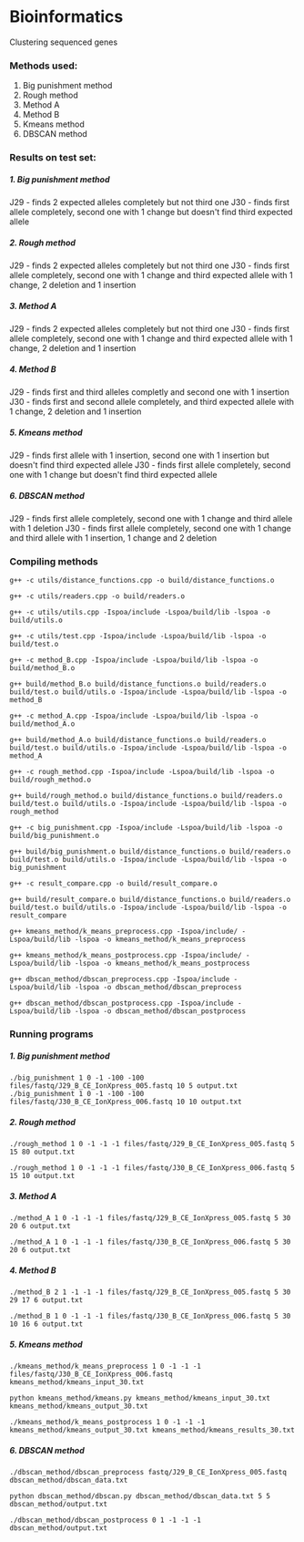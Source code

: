 # Bioinformatics
Clustering sequenced genes

### Methods used:
1. Big punishment method
2. Rough method
3. Method A
4. Method B
5. Kmeans method
6. DBSCAN method

### Results on test set:

##### 1. Big punishment method
J29 - finds 2 expected alleles completely but not third one
J30 - finds first allele completely, second one with 1 change but doesn't find third expected allele

##### 2. Rough method
J29 - finds 2 expected alleles completely but not third one
J30 - finds first allele completely, second one with 1 change and third expected allele with 1 change, 2 deletion and 1 insertion

##### 3. Method A
J29 - finds 2 expected alleles completely but not third one
J30 - finds first allele completely, second one with 1 change and third expected allele with 1 change, 2 deletion and 1 insertion

##### 4. Method B
J29 - finds first and third alleles completly and second one with 1 insertion
J30 - finds first and second allele completely, and third expected allele with 1 change, 2 deletion and 1 insertion

##### 5. Kmeans method
J29 - finds first allele with 1 insertion, second one with 1 insertion but doesn't find third expected allele
J30 - finds first allele completely, second one with 1 change but doesn't find third expected allele

##### 6. DBSCAN method
J29 - finds first allele completely, second one with 1 change and third allele with 1 deletion
J30 - finds first allele completely, second one with 1 change and third allele with 1 insertion, 1 change and 2 deletion

### Compiling methods

``g++ -c utils/distance_functions.cpp -o build/distance_functions.o``

``g++ -c utils/readers.cpp -o build/readers.o``

``g++ -c utils/utils.cpp -Ispoa/include -Lspoa/build/lib -lspoa -o build/utils.o``

``g++ -c utils/test.cpp -Ispoa/include -Lspoa/build/lib -lspoa -o build/test.o``

``g++ -c method_B.cpp -Ispoa/include -Lspoa/build/lib -lspoa -o build/method_B.o``

``g++ build/method_B.o build/distance_functions.o build/readers.o build/test.o build/utils.o -Ispoa/include -Lspoa/build/lib -lspoa -o method_B``

``g++ -c method_A.cpp -Ispoa/include -Lspoa/build/lib -lspoa -o build/method_A.o``

``g++ build/method_A.o build/distance_functions.o build/readers.o build/test.o build/utils.o -Ispoa/include -Lspoa/build/lib -lspoa -o method_A``

``g++ -c rough_method.cpp -Ispoa/include -Lspoa/build/lib -lspoa -o build/rough_method.o``

``g++ build/rough_method.o build/distance_functions.o build/readers.o build/test.o build/utils.o -Ispoa/include -Lspoa/build/lib -lspoa -o rough_method``

``g++ -c big_punishment.cpp -Ispoa/include -Lspoa/build/lib -lspoa -o build/big_punishment.o``

``g++ build/big_punishment.o build/distance_functions.o build/readers.o build/test.o build/utils.o -Ispoa/include -Lspoa/build/lib -lspoa -o big_punishment``

``g++ -c result_compare.cpp -o build/result_compare.o``

``g++ build/result_compare.o build/distance_functions.o build/readers.o build/test.o build/utils.o -Ispoa/include -Lspoa/build/lib -lspoa -o result_compare``

``g++ kmeans_method/k_means_preprocess.cpp -Ispoa/include/ -Lspoa/build/lib -lspoa -o kmeans_method/k_means_preprocess``

``g++ kmeans_method/k_means_postprocess.cpp -Ispoa/include/ -Lspoa/build/lib -lspoa -o kmeans_method/k_means_postprocess``

``g++ dbscan_method/dbscan_preprocess.cpp -Ispoa/include -Lspoa/build/lib -lspoa -o dbscan_method/dbscan_preprocess``

``g++ dbscan_method/dbscan_postprocess.cpp -Ispoa/include -Lspoa/build/lib -lspoa -o dbscan_method/dbscan_postprocess``


### Running programs

##### 1. Big punishment method

``./big_punishment 1 0 -1 -100 -100 files/fastq/J29_B_CE_IonXpress_005.fastq 10 5 output.txt``
``./big_punishment 1 0 -1 -100 -100 files/fastq/J30_B_CE_IonXpress_006.fastq 10 10 output.txt``

##### 2. Rough method

``./rough_method 1 0 -1 -1 -1 files/fastq/J29_B_CE_IonXpress_005.fastq 5 15 80 output.txt ``

``./rough_method 1 0 -1 -1 -1 files/fastq/J30_B_CE_IonXpress_006.fastq 5 15 10 output.txt`` 

##### 3. Method A

``./method_A 1 0 -1 -1 -1 files/fastq/J29_B_CE_IonXpress_005.fastq 5 30 20 6 output.txt``

``./method_A 1 0 -1 -1 -1 files/fastq/J30_B_CE_IonXpress_006.fastq 5 30 20 6 output.txt``

##### 4. Method B

``./method_B 2 1 -1 -1 -1 files/fastq/J29_B_CE_IonXpress_005.fastq 5 30 29 17 6 output.txt``

``./method_B 1 0 -1 -1 -1 files/fastq/J30_B_CE_IonXpress_006.fastq 5 30 10 16 6 output.txt``

##### 5. Kmeans method

``./kmeans_method/k_means_preprocess 1 0 -1 -1 -1 files/fastq/J30_B_CE_IonXpress_006.fastq kmeans_method/kmeans_input_30.txt``

``python kmeans_method/kmeans.py kmeans_method/kmeans_input_30.txt kmeans_method/kmeans_output_30.txt``

``./kmeans_method/k_means_postprocess 1 0 -1 -1 -1 kmeans_method/kmeans_output_30.txt kmeans_method/kmeans_results_30.txt``


#####  6. DBSCAN method

``./dbscan_method/dbscan_preprocess fastq/J29_B_CE_IonXpress_005.fastq dbscan_method/dbscan_data.txt``

``python dbscan_method/dbscan.py dbscan_method/dbscan_data.txt 5 5 dbscan_method/output.txt``

``./dbscan_method/dbscan_postprocess 0 1 -1 -1 -1 dbscan_method/output.txt``